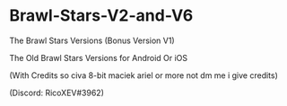 # Brawl-Stars-V2-and-V6

The Brawl Stars Versions (Bonus Version V1)

The Old Brawl Stars Versions for Android Or iOS

(With Credits so civa 8-bit maciek ariel or more not dm me i give credits)

(Discord: RicoXEV#3962)
